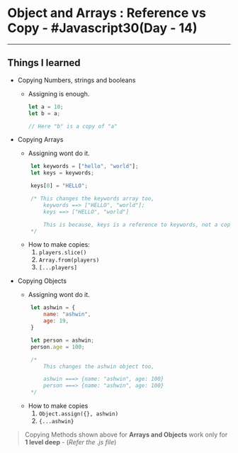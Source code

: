 # Object and Arrays : Reference vs Copy - #Javascript30(Day - 14)

---

## Things I learned

- Copying Numbers, strings and booleans
    - Assigning is enough.
        ```javascript
        let a = 10;
        let b = a;

        // Here "b" is a copy of "a"
        ```
- Copying Arrays
    - Assigning wont do it.
    ```javascript
        let keywords = ["hello", "world"];
        let keys = keywords;

        keys[0] = "HELLO";

        /* This changes the keywords array too, 
            keywords ==> ["HELLO", "world"];
            keys ==> ["HELLO", "world"]

            This is because, keys is a reference to keywords, not a copy
        */  
    ```
    - How to make copies:
        1. `players.slice()`
        2. `Array.from(players)`
        3. `[...players]`

- Copying Objects
    - Assigning wont do it.
    ```javascript
        let ashwin = {
            name: "ashwin",
            age: 19,
        }

        let person = ashwin;
        person.age = 100;

        /*
            This changes the ashwin object too,

            ashwin ===> {name: "ashwin", age: 100}
            person ===> {name: "ashwin", age: 100}
        */
    ```
    - How to make copies
        1. `Object.assign({}, ashwin)`
        2. `{...ashwin}`
    

>  Copying Methods shown above for **Arrays and Objects** work only for **1 level deep**  - (*Refer the .js file*)
    


